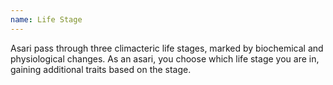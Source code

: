 ```yaml
---
name: Life Stage
---
```

Asari pass through three climacteric life stages, marked by biochemical and physiological changes. As an asari, you
choose which life stage you are in, gaining additional traits based on the stage.
